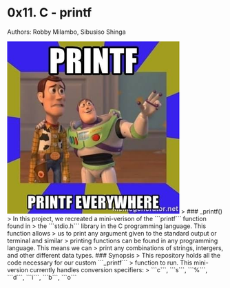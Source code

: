 # 0x11. C - printf
Authors: Robby Milambo, Sibusiso Shinga

<img src="https://raw.githubusercontent.com/RobbyMil/printf/master/images.jpeg">
> ### _printf()                                            
> In this project, we recreated a mini-verison of the ```printf``` function found in                                 
> the ```stdio.h``` library in the C programming language.
This function allows                                      
> us to print any argument given to the standard output or terminal and similar                                      
> printing functions can be found in any programming language. This means we can                                     
> print any combinations of strings, intergers, and other different data types.                                                                                                 
### Synopsis                                              
> This repository holds all the code necessary for our custom ```_printf```                                          
> function to run. This mini-version currently handles conversion specifiers:                                         
> ```c```, ```s```, ```%```, ```d```, ```i```, ```b```, ```o```
